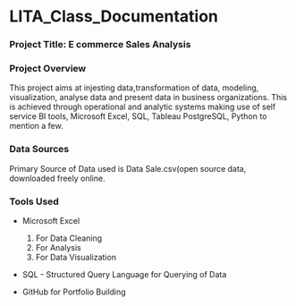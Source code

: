 # LITA_Class_Documentation

### Project Title: E commerce Sales Analysis

### Project Overview
This project aims at injesting data,transformation of data, modeling, visualization, analyse data and present data in business organizations. This is achieved through operational and analytic systems making use of self service BI tools, Microsoft Excel, SQL, Tableau PostgreSQL, Python to mention a few.

### Data Sources
Primary Source of Data used is Data Sale.csv(open source data, downloaded freely online.

### Tools Used
- Microsoft Excel 
  1. For Data Cleaning
  2. For Analysis
  3. For Data Visualization
     
- SQL - Structured Query Language for Querying of Data
- GitHub for Portfolio Building
